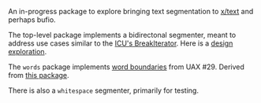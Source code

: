 An in-progress package to explore bringing text segmentation to [x/text](https://github.com/golang/text) and perhaps bufio.

The top-level package implements a bidirectonal segmenter, meant to address use cases similar to the [ICU's BreakIterator](https://github.com/unicode-org/icu/blob/master/icu4j/eclipse-build/plugins.template/com.ibm.icu.base/src/com/ibm/icu/text/BreakIterator.java). Here is a [design exploration](https://docs.google.com/document/d/1MXgcwq22ySUUTStKOtrDnCYAOA7ARLrwWzCKg_K5sEA/edit).

The `words` package implements [word boundaries](https://unicode.org/reports/tr29/#Word_Boundaries) from UAX #29. Derived from [this package](https://github.com/clipperhouse/uax29).

There is also a `whitespace` segmenter, primarily for testing.